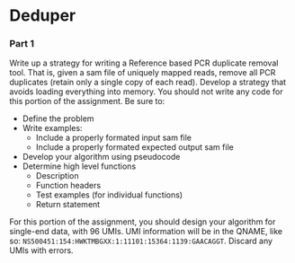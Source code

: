 # Deduper

### Part 1
Write up a strategy for writing a Reference based PCR duplicate removal tool. That is, given a sam file of uniquely mapped reads, remove all PCR duplicates (retain only a single copy of each read). Develop a strategy that avoids loading everything into memory. You should not write any code for this portion of the assignment. Be sure to:
- Define the problem
- Write examples:
    - Include a properly formated input sam file
    - Include a properly formated expected output sam file
- Develop your algorithm using pseudocode
- Determine high level functions
    - Description
    - Function headers
    - Test examples (for individual functions)
    - Return statement
    
For this portion of the assignment, you should design your algorithm for single-end data, with 96 UMIs. UMI information will be in the QNAME, like so: ```NS500451:154:HWKTMBGXX:1:11101:15364:1139:GAACAGGT```. Discard any UMIs with errors.

